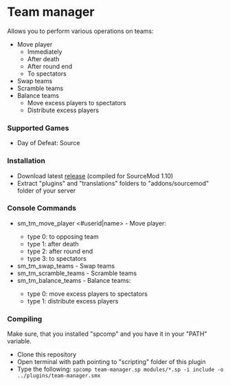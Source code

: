 # Team manager

Allows you to perform various operations on teams:

* Move player
	* Immediately
	* After death
	* After round end
	* To spectators
* Swap teams
* Scramble teams
* Balance teams
	* Move excess players to spectators
	* Distribute excess players

### Supported Games

* Day of Defeat: Source

### Installation

* Download latest [release](https://github.com/dronelektron/team-manager/releases) (compiled for SourceMod 1.10)
* Extract "plugins" and "translations" folders to "addons/sourcemod" folder of your server

### Console Commands

* sm_tm_move_player <#userid|name> <type> - Move player:
	* type 0: to opposing team
	* type 1: after death
	* type 2: after round end
	* type 3: to spectators
* sm_tm_swap_teams - Swap teams
* sm_tm_scramble_teams - Scramble teams
* sm_tm_balance_teams <type> - Balance teams:
	* type 0: move excess players to spectators
	* type 1: distribute excess players

### Compiling

Make sure, that you installed "spcomp" and you have it in your "PATH" variable.

* Clone this repository
* Open terminal with path pointing to "scripting" folder of this plugin
* Type the following:
```spcomp team-manager.sp modules/*.sp -i include -o ../plugins/team-manager.smx```
